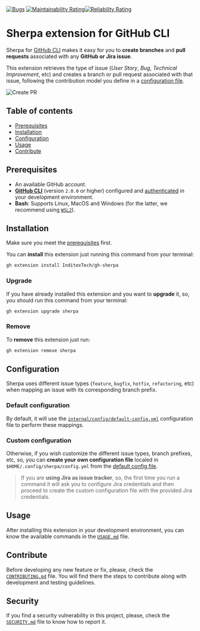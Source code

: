[![Bugs](https://sonarcloud.io/api/project_badges/measure?project=InditexTech_gh-sherpa&metric=bugs)](https://sonarcloud.io/summary/new_code?id=InditexTech_gh-sherpa)
[![Maintainability Rating](https://sonarcloud.io/api/project_badges/measure?project=InditexTech_gh-sherpa&metric=sqale_rating)](https://sonarcloud.io/summary/new_code?id=InditexTech_gh-sherpa)[![Reliability Rating](https://sonarcloud.io/api/project_badges/measure?project=InditexTech_gh-sherpa&metric=reliability_rating)](https://sonarcloud.io/summary/new_code?id=InditexTech_gh-sherpa)

# Sherpa extension for GitHub CLI

Sherpa for [GitHub CLI](https://github.com/cli/cli) makes it easy for you to **create branches** and **pull requests**
associated with any **GitHub or Jira issue**.

This extension retrieves the type of issue (_User Story_, _Bug_, _Technical Improvement_, etc) and creates a branch or
pull request associated with that issue, following the contribution model you define in a
[configuration file](#configuration).

![Create PR](docs/images/create-pr.svg)

## Table of contents

- [Prerequisites](#prerequisites)
- [Installation](#installation)
- [Configuration](#configuration)
- [Usage](#usage)
- [Contribute](#contribute)

## Prerequisites

- An available GitHub account.
- [**GitHub CLI**](https://github.com/cli/cli) (version `2.0.0` or higher) configured and
[authenticated](https://cli.github.com/manual/gh_auth_login) in your development environment.
- **Bash**: Supports Linux, MacOS and Windows (for the latter, we recommend using
[`WSL2`](https://learn.microsoft.com/en-us/windows/wsl/install)).

## Installation

Make sure you meet the [prerequisites](#prerequisites) first.

You can **install** this extension just running this command from your terminal:

```sh
gh extension install InditexTech/gh-sherpa
```

### Upgrade

If you have already installed this extension and you want to **upgrade** it, so, you should run this command from your
terminal:

```sh
gh extension upgrade sherpa
```

### Remove

To **remove** this extension just run:

```sh
gh extension remove sherpa
```

## Configuration

Sherpa uses different issue types (`feature`, `bugfix`, `hotfix`, `refactoring`, etc) when mapping an issue with its
corresponding branch prefix.

### Default configuration

By default, it will use the [`internal/config/default-config.yml`](internal/config/default-config.yml) configuration
file to perform these mappings.

### Custom configuration

Otherwise, if you wish customize the different issue types, branch prefixes, etc, so, you can **create your own
configuration file** localed in `$HOME/.config/sherpa/config.yml` from the
[default config file](internal/config/default-config.yml).

> If you are **using Jira as issue tracker**, so, the first time you run a command it will ask you to configure Jira
credentials and then proceed to create the custom configuration file with the provided Jira credentials.

## Usage

After installing this extension in your development environment, you can know the available commands in the
[`USAGE.md`](docs/USAGE.md) file.

## Contribute

Before developing any new feature or fix, please, check the [`CONTRIBUTING.md`](CONTRIBUTING.md) file. You will find
there the steps to contribute along with development and testing guidelines.

## Security

If you find a security vulnerability in this project, please, check the [`SECURITY.md`](SECURITY.md) file to know how to
report it. 
